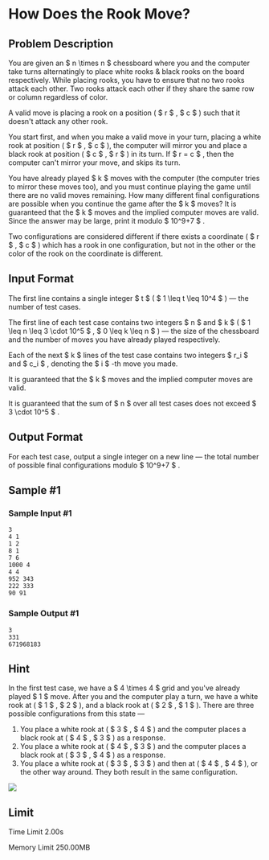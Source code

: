 # How Does the Rook Move?

## Problem Description

You are given an $ n \times n $ chessboard where you and the computer take turns alternatingly to place white rooks &amp; black rooks on the board respectively. While placing rooks, you have to ensure that no two rooks attack each other. Two rooks attack each other if they share the same row or column regardless of color.

A valid move is placing a rook on a position ( $ r $ , $ c $ ) such that it doesn't attack any other rook.

You start first, and when you make a valid move in your turn, placing a white rook at position ( $ r $ , $ c $ ), the computer will mirror you and place a black rook at position ( $ c $ , $ r $ ) in its turn. If $ r = c $ , then the computer can't mirror your move, and skips its turn.

You have already played $ k $ moves with the computer (the computer tries to mirror these moves too), and you must continue playing the game until there are no valid moves remaining. How many different final configurations are possible when you continue the game after the $ k $ moves? It is guaranteed that the $ k $ moves and the implied computer moves are valid. Since the answer may be large, print it modulo $ 10^9+7 $ .

Two configurations are considered different if there exists a coordinate ( $ r $ , $ c $ ) which has a rook in one configuration, but not in the other or the color of the rook on the coordinate is different.

## Input Format

The first line contains a single integer $ t $ ( $ 1 \leq t \leq 10^4 $ ) — the number of test cases.

The first line of each test case contains two integers $ n $ and $ k $ ( $ 1 \leq n \leq 3 \cdot 10^5 $ , $ 0 \leq k \leq n $ ) — the size of the chessboard and the number of moves you have already played respectively.

Each of the next $ k $ lines of the test case contains two integers $ r_i $ and $ c_i $ , denoting the $ i $ -th move you made.

It is guaranteed that the $ k $ moves and the implied computer moves are valid.

It is guaranteed that the sum of $ n $ over all test cases does not exceed $ 3 \cdot 10^5 $ .

## Output Format

For each test case, output a single integer on a new line — the total number of possible final configurations modulo $ 10^9+7 $ .

## Sample #1

### Sample Input #1

```
3
4 1
1 2
8 1
7 6
1000 4
4 4
952 343
222 333
90 91
```

### Sample Output #1

```
3
331
671968183
```

## Hint

In the first test case, we have a $ 4 \times 4 $ grid and you've already played $ 1 $ move. After you and the computer play a turn, we have a white rook at ( $ 1 $ , $ 2 $ ), and a black rook at ( $ 2 $ , $ 1 $ ). There are three possible configurations from this state —

1. You place a white rook at ( $ 3 $ , $ 4 $ ) and the computer places a black rook at ( $ 4 $ , $ 3 $ ) as a response.
2. You place a white rook at ( $ 4 $ , $ 3 $ ) and the computer places a black rook at ( $ 3 $ , $ 4 $ ) as a response.
3. You place a white rook at ( $ 3 $ , $ 3 $ ) and then at ( $ 4 $ , $ 4 $ ), or the other way around. They both result in the same configuration.

 ![](https://cdn.luogu.com.cn/upload/vjudge_pic/CF1957C/3fef326707498dc73b2e0e06c6ca687024f0a080.png)

## Limit



Time Limit
2.00s

Memory Limit
250.00MB